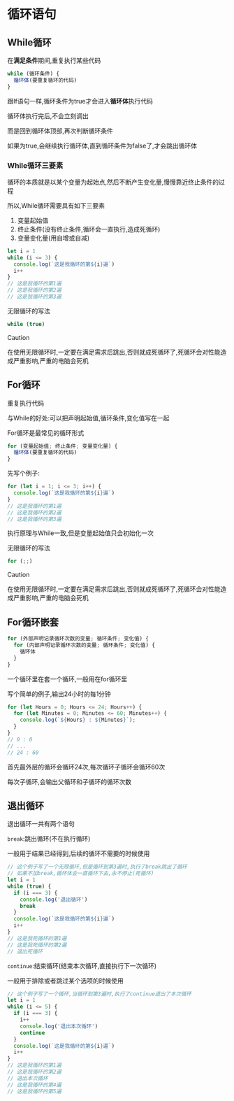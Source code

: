 # 循环语句

## While循环

在**满足条件**期间,重复执行某些代码

```js
while (循环条件) {
  循环体(要重复循环的代码)
}
```

跟If语句一样,循环条件为true才会进入**循环体**执行代码

循环体执行完后,不会立刻调出

而是回到循环体顶部,再次判断循环条件

如果为true,会继续执行循环体,直到循环条件为false了,才会跳出循环体

### While循环三要素

循环的本质就是以某个变量为起始点,然后不断产生变化量,慢慢靠近终止条件的过程

所以,While循环需要具有如下三要素

1. 变量起始值
2. 终止条件(没有终止条件,循环会一直执行,造成死循环)
3. 变量变化量(用自增或自减)

```js
let i = 1
while (i <= 3) {
  console.log(`这是我循环的第${i}遍`)
  i++
}
// 这是我循环的第1遍
// 这是我循环的第2遍
// 这是我循环的第3遍
```

无限循环的写法

```js
while (true)
```

> [!caution]
>
> 在使用无限循环时,一定要在满足需求后跳出,否则就成死循环了,死循环会对性能造成严重影响,严重的电脑会死机

## For循环

重复执行代码

与While的好处:可以把声明起始值,循环条件,变化值写在一起

For循环是最常见的循环形式

```js
for (变量起始值; 终止条件; 变量变化量) {
  循环体(要重复循环的代码)
}
```

先写个例子:

```js
for (let i = 1; i <= 3; i++) {
  console.log(`这是我循环的第${i}遍`)
}
// 这是我循环的第1遍
// 这是我循环的第2遍
// 这是我循环的第3遍
```

执行原理与While一致,但是变量起始值只会初始化一次

无限循环的写法

```js
for (;;)
```

> [!caution]
>
> 在使用无限循环时,一定要在满足需求后跳出,否则就成死循环了,死循环会对性能造成严重影响,严重的电脑会死机

## For循环嵌套

```js
for (外部声明记录循环次数的变量; 循环条件; 变化值) {
  for (内部声明记录循环次数的变量; 循环条件; 变化值) {
    循环体
  }
}
```

一个循环里在套一个循环,一般用在for循环里

写个简单的例子,输出24小时的每1分钟

```js
for (let Hours = 0; Hours <= 24; Hours++) {
  for (let Minutes = 0; Minutes <= 60; Minutes++) {
    console.log(`${Hours} : ${Minutes}`);
  }
}
// 0 : 0
// ...
// 24 : 60
```

首先最外层的循环会循环24次,每次循环子循环会循环60次

每次子循环,会输出父循环和子循环的循环次数

## 退出循环

退出循环一共有两个语句

`break`:跳出循环(不在执行循环)

一般用于结果已经得到,后续的循环不需要的时候使用

```js
// 这个例子写了一个无限循环,但是循环到第3遍时,执行了break跳出了循环
// 如果不加break,循环体会一直循环下去,永不停止(死循环)
let i = 1
while (true) {
  if (i === 3) {
  	console.log('退出循环')
    break
  }
  console.log(`这是我循环的第${i}遍`)
  i++
}
// 这是我死循环的第1遍
// 这是我死循环的第2遍
// 退出死循环
```

`continue`:结束循环(结束本次循环,直接执行下一次循环)

一般用于排除或者跳过某个选项的时候使用

```js
// 这个例子写了一个循环,当循环到第3遍时,执行了continue退出了本次循环
let i = 1
while (i <= 5) {
  if (i === 3) {
    i++
    console.log('退出本次循环')
    continue
  }
  console.log(`这是我循环的第${i}遍`)
  i++
}
// 这是我循环的第1遍
// 这是我循环的第2遍
// 退出本次循环
// 这是我循环的第4遍
// 这是我循环的第5遍
```
